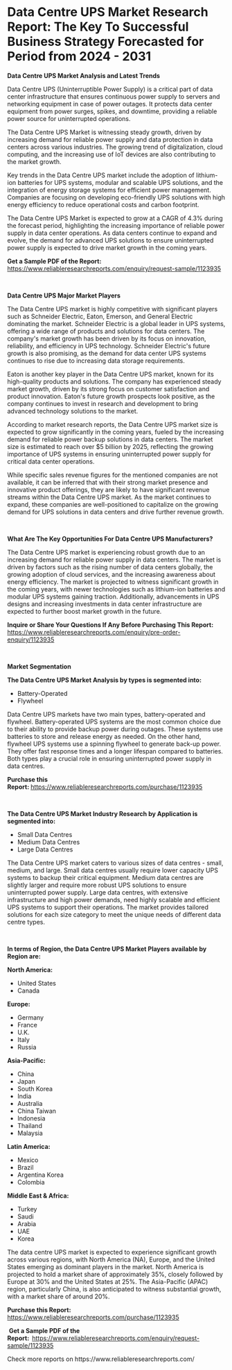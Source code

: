 <p><h1>Data Centre UPS Market Research Report: The Key To Successful Business Strategy Forecasted for Period from 2024 - 2031</h1></p><p><strong>Data Centre UPS Market Analysis and Latest Trends</strong></p>
<p><p>Data Centre UPS (Uninterruptible Power Supply) is a critical part of data center infrastructure that ensures continuous power supply to servers and networking equipment in case of power outages. It protects data center equipment from power surges, spikes, and downtime, providing a reliable power source for uninterrupted operations.</p><p>The Data Centre UPS Market is witnessing steady growth, driven by increasing demand for reliable power supply and data protection in data centers across various industries. The growing trend of digitalization, cloud computing, and the increasing use of IoT devices are also contributing to the market growth.</p><p>Key trends in the Data Centre UPS market include the adoption of lithium-ion batteries for UPS systems, modular and scalable UPS solutions, and the integration of energy storage systems for efficient power management. Companies are focusing on developing eco-friendly UPS solutions with high energy efficiency to reduce operational costs and carbon footprint.</p><p>The Data Centre UPS Market is expected to grow at a CAGR of 4.3% during the forecast period, highlighting the increasing importance of reliable power supply in data center operations. As data centers continue to expand and evolve, the demand for advanced UPS solutions to ensure uninterrupted power supply is expected to drive market growth in the coming years.</p></p>
<p><strong>Get a Sample PDF of the Report:&nbsp;</strong> <a href="https://www.reliableresearchreports.com/enquiry/request-sample/1123935">https://www.reliableresearchreports.com/enquiry/request-sample/1123935</a></p>
<p>&nbsp;</p>
<p><strong>Data Centre UPS Major Market Players</strong></p>
<p><p>The Data Centre UPS market is highly competitive with significant players such as Schneider Electric, Eaton, Emerson, and General Electric dominating the market. Schneider Electric is a global leader in UPS systems, offering a wide range of products and solutions for data centers. The company's market growth has been driven by its focus on innovation, reliability, and efficiency in UPS technology. Schneider Electric's future growth is also promising, as the demand for data center UPS systems continues to rise due to increasing data storage requirements.</p><p>Eaton is another key player in the Data Centre UPS market, known for its high-quality products and solutions. The company has experienced steady market growth, driven by its strong focus on customer satisfaction and product innovation. Eaton's future growth prospects look positive, as the company continues to invest in research and development to bring advanced technology solutions to the market.</p><p>According to market research reports, the Data Centre UPS market size is expected to grow significantly in the coming years, fueled by the increasing demand for reliable power backup solutions in data centers. The market size is estimated to reach over $5 billion by 2025, reflecting the growing importance of UPS systems in ensuring uninterrupted power supply for critical data center operations.</p><p>While specific sales revenue figures for the mentioned companies are not available, it can be inferred that with their strong market presence and innovative product offerings, they are likely to have significant revenue streams within the Data Centre UPS market. As the market continues to expand, these companies are well-positioned to capitalize on the growing demand for UPS solutions in data centers and drive further revenue growth.</p></p>
<p>&nbsp;</p>
<p><strong>What Are The Key Opportunities For Data Centre UPS Manufacturers?</strong></p>
<p><p>The Data Centre UPS market is experiencing robust growth due to an increasing demand for reliable power supply in data centers. The market is driven by factors such as the rising number of data centers globally, the growing adoption of cloud services, and the increasing awareness about energy efficiency. The market is projected to witness significant growth in the coming years, with newer technologies such as lithium-ion batteries and modular UPS systems gaining traction. Additionally, advancements in UPS designs and increasing investments in data center infrastructure are expected to further boost market growth in the future.</p></p>
<p><strong>Inquire or Share Your Questions If Any Before Purchasing This Report:</strong> <a href="https://www.reliableresearchreports.com/enquiry/pre-order-enquiry/1123935">https://www.reliableresearchreports.com/enquiry/pre-order-enquiry/1123935</a></p>
<p>&nbsp;</p>
<p><strong>Market Segmentation</strong></p>
<p><strong>The Data Centre UPS Market Analysis by types is segmented into:</strong></p>
<p><ul><li>Battery-Operated</li><li>Flywheel</li></ul></p>
<p><p>Data Centre UPS markets have two main types, battery-operated and flywheel. Battery-operated UPS systems are the most common choice due to their ability to provide backup power during outages. These systems use batteries to store and release energy as needed. On the other hand, flywheel UPS systems use a spinning flywheel to generate back-up power. They offer fast response times and a longer lifespan compared to batteries. Both types play a crucial role in ensuring uninterrupted power supply in data centres.</p></p>
<p><strong>Purchase this Report:&nbsp;</strong><a href="https://www.reliableresearchreports.com/purchase/1123935">https://www.reliableresearchreports.com/purchase/1123935</a></p>
<p>&nbsp;</p>
<p><strong>The Data Centre UPS Market Industry Research by Application is segmented into:</strong></p>
<p><ul><li>Small Data Centres</li><li>Medium Data Centres</li><li>Large Data Centres</li></ul></p>
<p><p>The Data Centre UPS market caters to various sizes of data centres - small, medium, and large. Small data centres usually require lower capacity UPS systems to backup their critical equipment. Medium data centres are slightly larger and require more robust UPS solutions to ensure uninterrupted power supply. Large data centres, with extensive infrastructure and high power demands, need highly scalable and efficient UPS systems to support their operations. The market provides tailored solutions for each size category to meet the unique needs of different data centre types.</p></p>
<p>&nbsp;</p>
<p><strong>In terms of Region, the Data Centre UPS Market Players available by Region are:</strong></p>
<p>
    <p> <strong> North America: </strong>
        <ul>
            <li>United States</li>
            <li>Canada</li>
        </ul>
        </p> 
    <p> <strong> Europe: </strong>
        <ul>
            <li>Germany</li>
            <li>France</li>
            <li>U.K.</li>
            <li>Italy</li>
            <li>Russia</li>
        </ul>
        </p> 
    <p> <strong> Asia-Pacific: </strong>
        <ul>
            <li>China</li>
            <li>Japan</li>
            <li>South Korea</li>
            <li>India</li>
            <li>Australia</li>
            <li>China Taiwan</li>
            <li>Indonesia</li>
            <li>Thailand</li>
            <li>Malaysia</li>
        </ul>
        </p> 
    <p> <strong> Latin America: </strong>
        <ul>
            <li>Mexico</li>
            <li>Brazil</li>
            <li>Argentina Korea</li>
            <li>Colombia</li>
        </ul>
        </p> 
    <p> <strong> Middle East & Africa: </strong>
        <ul>
            <li>Turkey</li>
            <li>Saudi</li>
            <li>Arabia</li>
            <li>UAE</li>
            <li>Korea</li>
        </ul>
    </p>
    </p>
<p><p>The data centre UPS market is expected to experience significant growth across various regions, with North America (NA), Europe, and the United States emerging as dominant players in the market. North America is projected to hold a market share of approximately 35%, closely followed by Europe at 30% and the United States at 25%. The Asia-Pacific (APAC) region, particularly China, is also anticipated to witness substantial growth, with a market share of around 20%.</p></p>
<p><strong>Purchase this Report: </strong><a href="https://www.reliableresearchreports.com/purchase/1123935">https://www.reliableresearchreports.com/purchase/1123935</a></p>
<p>&nbsp;<strong>Get a Sample PDF of the Report:&nbsp;&nbsp;</strong><a href="https://www.reliableresearchreports.com/enquiry/request-sample/1123935">https://www.reliableresearchreports.com/enquiry/request-sample/1123935</a></p>
<p><strong></strong></p>
<p>Check more reports on https://www.reliableresearchreports.com/</p>